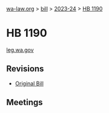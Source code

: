 [wa-law.org](/) > [bill](/bill/) > [2023-24](/bill/2023-24/) > [HB 1190](/bill/2023-24/hb/1190/)

# HB 1190
[leg.wa.gov](https://app.leg.wa.gov/billsummary?BillNumber=1190&Year=2023&Initiative=false)

## Revisions
* [Original Bill](1/)

## Meetings